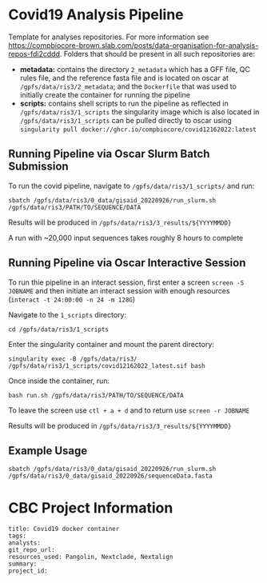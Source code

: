 # Covid19 Analysis Pipeline

Template for analyses repositories. For more information see https://compbiocore-brown.slab.com/posts/data-organisation-for-analysis-repos-fdi2cddd. Folders that should be present in all such repositories are:

 * **metadata:** contains the directory
 ```2_metadata``` which has a GFF file, QC rules file, and the reference fasta file and is located on oscar at ```/gpfs/data/ris3/2_metadata```; and the  ```Dockerfile``` that was used to initially create the container for running the pipeline
 * **scripts:** contains shell scripts to run the pipeline as reflected in ```/gpfs/data/ris3/1_scripts``` the singularity image which is also located in ```/gpfs/data/ris3/1_scripts``` can be pulled directly to oscar using ```singularity pull docker://ghcr.io/compbiocore/covid12162022:latest```

## Running Pipeline via Oscar Slurm Batch Submission  
  
To run the covid pipeline, navigate to ```/gpfs/data/ris3/1_scripts/``` and run:   
```
sbatch /gpfs/data/ris3/0_data/gisaid_20220926/run_slurm.sh /gpfs/data/ris3/PATH/TO/SEQUENCE/DATA
```  
Results will be produced in ```/gpfs/data/ris3/3_results/${YYYYMMDD}```

A run with ~20,000 input sequences takes roughly 8 hours to complete

  
## Running Pipeline via Oscar Interactive Session

To run thie pipeline in an interact session, first enter a screen `screen -S JOBNAME` and then initiate an interact session with enough resources (`interact -t 24:00:00 -n 24 -m 128G`)
  
Navigate to the `1_scripts` directory:  
```
cd /gpfs/data/ris3/1_scripts
```
  
Enter the singularity container and mount the parent directory:

```
singularity exec -B /gpfs/data/ris3/ /gpfs/data/ris3/1_scripts/covid12162022_latest.sif bash 
```  

Once inside the container, run:

``` 
bash run.sh /gpfs/data/ris3/PATH/TO/SEQUENCE/DATA
```

To leave the screen use `ctl + a + d` and to return use `screen -r JOBNAME`  
  
Results will be produced in `/gpfs/data/ris3/3_results/${YYYYMMDD}`

## Example Usage
```
sbatch /gpfs/data/ris3/0_data/gisaid_20220926/run_slurm.sh /gpfs/data/ris3/0_data/gisaid_20220926/sequenceData.fasta
```

# CBC Project Information

```
title: Covid19 docker container
tags:
analysts:
git_repo_url:
resources_used: Pangolin, Nextclade, Nextalign
summary: 
project_id:
```
